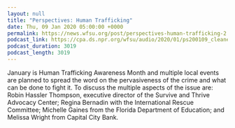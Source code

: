 ```yaml
---
layout: null
title: "Perspectives: Human Trafficking"
date: Thu, 09 Jan 2020 05:00:00 +0000
permalink: https://news.wfsu.org/post/perspectives-human-trafficking-2
podcast_link: https://cpa.ds.npr.org/wfsu/audio/2020/01/ps200109_cleaned.mp3
podcast_duration: 3019
podcast_length: 3019
---
```

January is Human Trafficking Awareness Month and multiple local events are planned to spread the word on the pervasiveness of the crime and what can be done to fight it. To discuss the multiple aspects of the issue are: Robin Hassler Thompson, executive director of the Survive and Thrive Advocacy Center; Regina Bernadin with the International Rescue Committee; Michelle Gaines from the Florida Department of Education; and Melissa Wright from Capital City Bank.